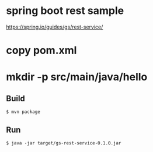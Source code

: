 spring boot rest sample
====

https://spring.io/guides/gs/rest-service/

# copy pom.xml
# mkdir -p src/main/java/hello

Build
----

```
$ mvn package
```

Run
----

```
$ java -jar target/gs-rest-service-0.1.0.jar
```